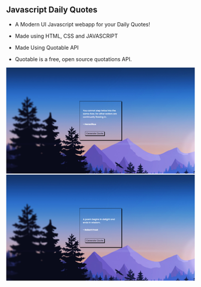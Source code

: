 ## Javascript Daily Quotes 
- A Modern UI Javascript webapp for your Daily Quotes!

- Made using HTML, CSS and JAVASCRIPT
- Made Using Quotable API
- Quotable is a free, open source quotations API.

![alt text](https://github.com/PraveenKrGit/Daily-Quotes/blob/725cdd7247c0a4b5e564641fa1e7fb77288c06b2/img/Screenshot1.png)
![alt text](https://github.com/PraveenKrGit/Daily-Quotes/blob/725cdd7247c0a4b5e564641fa1e7fb77288c06b2/img/Screenshot2.png)

